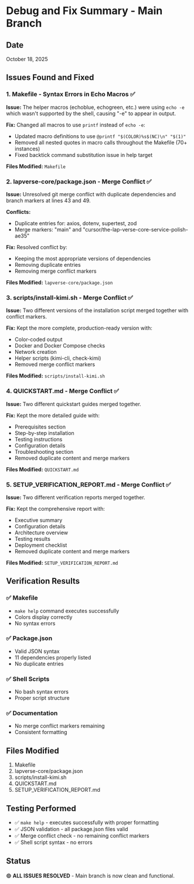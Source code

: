 # Debug and Fix Summary - Main Branch

## Date
October 18, 2025

## Issues Found and Fixed

### 1. Makefile - Syntax Errors in Echo Macros ✅
**Issue:** The helper macros (echoblue, echogreen, etc.) were using `echo -e` which wasn't supported by the shell, causing "-e" to appear in output.

**Fix:** Changed all macros to use `printf` instead of `echo -e`:
- Updated macro definitions to use `@printf "$(COLOR)%s$(NC)\n" "$(1)"`
- Removed all nested quotes in macro calls throughout the Makefile (70+ instances)
- Fixed backtick command substitution issue in help target

**Files Modified:** `Makefile`

### 2. lapverse-core/package.json - Merge Conflict ✅
**Issue:** Unresolved git merge conflict with duplicate dependencies and branch markers at lines 43 and 49.

**Conflicts:**
- Duplicate entries for: axios, dotenv, supertest, zod
- Merge markers: "main" and "cursor/the-lap-verse-core-service-polish-ae35"

**Fix:** Resolved conflict by:
- Keeping the most appropriate versions of dependencies
- Removing duplicate entries
- Removing merge conflict markers

**Files Modified:** `lapverse-core/package.json`

### 3. scripts/install-kimi.sh - Merge Conflict ✅
**Issue:** Two different versions of the installation script merged together with conflict markers.

**Fix:** Kept the more complete, production-ready version with:
- Color-coded output
- Docker and Docker Compose checks
- Network creation
- Helper scripts (kimi-cli, check-kimi)
- Removed merge conflict markers

**Files Modified:** `scripts/install-kimi.sh`

### 4. QUICKSTART.md - Merge Conflict ✅
**Issue:** Two different quickstart guides merged together.

**Fix:** Kept the more detailed guide with:
- Prerequisites section
- Step-by-step installation
- Testing instructions
- Configuration details
- Troubleshooting section
- Removed duplicate content and merge markers

**Files Modified:** `QUICKSTART.md`

### 5. SETUP_VERIFICATION_REPORT.md - Merge Conflict ✅
**Issue:** Two different verification reports merged together.

**Fix:** Kept the comprehensive report with:
- Executive summary
- Configuration details
- Architecture overview
- Testing results
- Deployment checklist
- Removed duplicate content and merge markers

**Files Modified:** `SETUP_VERIFICATION_REPORT.md`

## Verification Results

### ✅ Makefile
- `make help` command executes successfully
- Colors display correctly
- No syntax errors

### ✅ Package.json
- Valid JSON syntax
- 11 dependencies properly listed
- No duplicate entries

### ✅ Shell Scripts
- No bash syntax errors
- Proper script structure

### ✅ Documentation
- No merge conflict markers remaining
- Consistent formatting

## Files Modified
1. Makefile
2. lapverse-core/package.json
3. scripts/install-kimi.sh
4. QUICKSTART.md
5. SETUP_VERIFICATION_REPORT.md

## Testing Performed
- ✅ `make help` - executes successfully with proper formatting
- ✅ JSON validation - all package.json files valid
- ✅ Merge conflict check - no remaining conflict markers
- ✅ Shell script syntax - no errors

## Status
🟢 **ALL ISSUES RESOLVED** - Main branch is now clean and functional.
